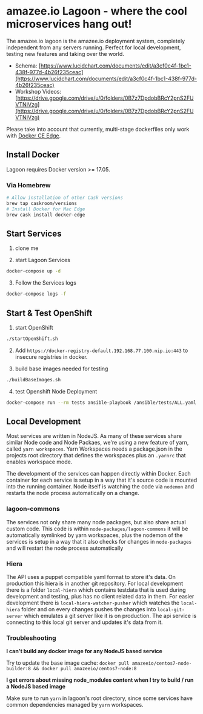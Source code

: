 # amazee.io Lagoon - where the cool microservices hang out!

The amazee.io lagoon is the amazee.io deployment system, completely independent from any servers running. Perfect for local development, testing new features and taking over the world.

- Schema: [https://www.lucidchart.com/documents/edit/a3cf0c4f-1bc1-438f-977d-4b26f235ceac](https://www.lucidchart.com/documents/edit/a3cf0c4f-1bc1-438f-977d-4b26f235ceac)
- Workshop Videos: [https://drive.google.com/drive/u/0/folders/0B7z7DpdobBRcY2pnS2FUVTNIVzg](https://drive.google.com/drive/u/0/folders/0B7z7DpdobBRcY2pnS2FUVTNIVzg)

Please take into account that currently, multi-stage dockerfiles only work with [Docker CE Edge](https://docs.docker.com/edge/).


## Install Docker

Lagoon requires Docker version >= 17.05.

### Via Homebrew

```sh
# Allow installation of other Cask versions
brew tap caskroom/versions
# Install Docker for Mac Edge
brew cask install docker-edge
```
## Start Services

1. clone me

2. start Lagoon Services

```sh
docker-compose up -d
```

3. Follow the Services logs

```sh
docker-compose logs -f
```

## Start & Test OpenShift

1. start OpenShift

```sh
./startOpenShift.sh
```

2. Add `https://docker-registry-default.192.168.77.100.nip.io:443` to insecure registries in docker.

3. build base images needed for testing

```sh
./buildBaseImages.sh
```

4. test Openshift Node Deployment

```sh
docker-compose run --rm tests ansible-playbook /ansible/tests/ALL.yaml
```

## Local Development

Most services are written in NodeJS. As many of these services share similar Node code and Node Packaes, we're using a new feature of yarn, called `yarn workspaces`. Yarn Workspaces needs a package.json in the projects root directory that defines the workspaces plus an `.yarnrc` that enables workspace mode.

The development of the services can happen directly within Docker. Each container for each service is setup in a way that it's source code is mounted into the running container. Node itself is watching the code via `nodemon` and restarts the node process automatically on a change.

### lagoon-commons

The services not only share many node packages, but also share actual custom code. This code is within `node-packages/lagoon-commons` it will be automatically symlinked by yarn workspaces, plus the nodemon of the services is setup in a way that it also checks for changes in `node-packages` and will restart the node process automatically

### Hiera

The API uses a puppet compatible yaml format to store it's data. On production this hiera is in another git repository. For local development there is a folder `local-hiera` which contains testdata that is used during development and testing, plus has no client related data in them. For easier development there is `local-hiera-watcher-pusher` which watches the `local-hiera` folder and on every changes pushes the changes into `local-git-server` which emulates a git server like it is on production. The api service is connecting to this local git server and updates it's data from it.

### Troubleshooting

**I can't build any docker image for any NodeJS based service**

Try to update the base image cache: `docker pull amazeeio/centos7-node-builder:8 && docker pull amazeeio/centos7-node:8`

**I get errors about missing node_modules content when I try to build / run a NodeJS based image**

Make sure to run `yarn` in lagoon's root directory, since some services have common dependencies managed by `yarn` workspaces.
